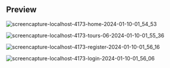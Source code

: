 ## Preview

![screencapture-localhost-4173-home-2024-01-10-01_54_53](https://github.com/iryanraushan/travel-world/assets/83304272/c93dc0b9-ec7f-487d-8ae2-8f834bb2dca1)

![screencapture-localhost-4173-tours-06-2024-01-10-01_55_36](https://github.com/iryanraushan/travel-world/assets/83304272/017aa5e1-2b54-47ac-96d0-f7d5faf97b13)

![screencapture-localhost-4173-register-2024-01-10-01_56_16](https://github.com/iryanraushan/travel-world/assets/83304272/1c9b4adb-89b2-4280-a96c-374d1d8ff576)

![screencapture-localhost-4173-login-2024-01-10-01_56_06](https://github.com/iryanraushan/travel-world/assets/83304272/1982c3ce-9d6e-4d62-81d0-b80f216d2de0)

